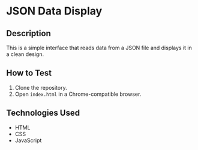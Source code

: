 # JSON Data Display

## Description
This is a simple interface that reads data from a JSON file and displays it in a clean design.

## How to Test
1. Clone the repository.
2. Open `index.html` in a Chrome-compatible browser.

## Technologies Used
- HTML
- CSS
- JavaScript
